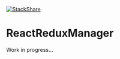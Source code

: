[![StackShare](https://img.shields.io/badge/tech-stack-0690fa.svg?style=flat)](https://stackshare.io/altany/react-native-manager)

# ReactReduxManager

Work in progress...
